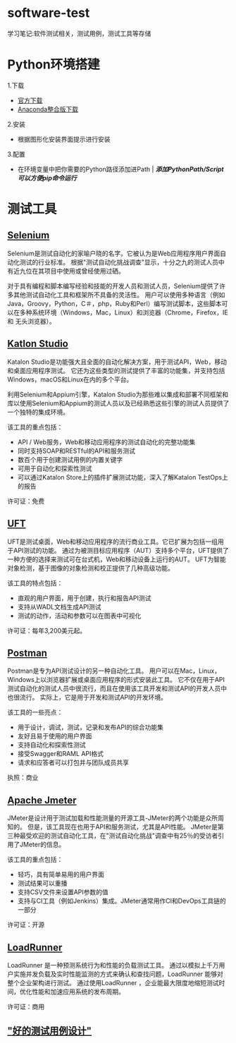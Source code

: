 # software-test
学习笔记:软件测试相关，测试用例，测试工具等存储

# Python环境搭建
 1.下载
   - [官方下载](https://www.python.org/)
   - [Anaconda整合版下载](https://www.anaconda.com/)
   
 2.安装
   - 根据图形化安装界面提示进行安装
   
 3.配置
   - 在环境变量中把你需要的Python路径添加进Path | ***添加PythonPath/Script可以方便pip命令运行***

# 测试工具
  ## [Selenium](http://docs.seleniumhq.org/)
  Selenium是测试自动化的家喻户晓的名字。它被认为是Web应用程序用户界面自动化测试的行业标准。
  根据"测试自动化挑战调查"显示，十分之九的测试人员中有近九位在其项目中使用或曾经使用过硒。

  对于具有编程和脚本编写经验和技能的开发人员和测试人员，Selenium提供了许多其他测试自动化工具和框架所不具备的灵活性。
  用户可以使用多种语言（例如Java，Groovy，Python，C＃，php，Ruby和Perl）编写测试脚本，这些脚本可以在多种系统环境（Windows，Mac，Linux）和浏览器（Chrome，Firefox，IE和 无头浏览器）。
  ## [Katlon Studio](https://www.katalon.com/)
  Katalon Studio是功能强大且全面的自动化解决方案，用于测试API，Web，移动和桌面应用程序测试。
  它还为这些类型的测试提供了丰富的功能集，并支持包括Windows，macOS和Linux在内的多个平台。

  利用Selenium和Appium引擎，Katalon Studio为那些难以集成和部署不同框架和库以使用Selenium和Appium的测试人员以及已经熟悉这些引擎的测试人员提供了一个独特的集成环境。

  该工具的重点包括：

 * API / Web服务，Web和移动应用程序的测试自动化的完整功能集
 * 同时支持SOAP和RESTful的API和服务测试
 * 数百个用于创建测试用例的内置关键字
 * 可用于自动化和探索性测试
 * 可以通过Katalon Store上的插件扩展测试功能，深入了解Katalon TestOps上的报告

  许可证：免费
  ## [UFT](https://www.microfocus.com/zh-cn/products/uft-one/overview)
  UFT是测试桌面，Web和移动应用程序的流行商业工具。它已扩展为包括一组用于API测试的功能。
  通过为被测目标应用程序（AUT）支持多个平台，UFT提供了一种方便的选择来测试可在台式机，Web和移动设备上运行的AUT。
  UFT为智能对象检测，基于图像的对象检测和校正提供了几种高级功能。
  
  该工具的特点包括：

 * 直观的用户界面，用于创建，执行和报告API测试
 * 支持从WADL文档生成API测试
 * 测试的动作，活动和参数可以在图表中可视化

  许可证：每年3,200美元起。
   ## [Postman](https://www.postman.com/)
   Postman是专为API测试设计的另一种自动化工具。
   用户可以在Mac，Linux，Windows上以浏览器扩展或桌面应用程序的形式安装此工具。
   它不仅在用于API测试自动化的测试人员中很流行，而且在使用该工具开发和测试API的开发人员中也很流行。
   实际上，它是用于开发和测试API的开发环境。

   该工具的一些亮点：

  * 用于设计，调试，测试，记录和发布API的综合功能集
  * 友好且易于使用的用户界面
  * 支持自动化和探索性测试
  * 接受Swagger和RAML API格式
  * 请求和应答者可以打包并与团队成员共享

   执照：商业
   ## [Apache Jmeter](https://jmeter.apache.org/)
   JMeter是设计用于测试加载和性能测量的开源工具-JMeter的两个功能是众所周知的。
   但是，该工具现在也用于API和服务测试，尤其是API性能。
   JMeter是第三种最受欢迎的测试自动化工具，在"测试自动化挑战"调查中有25％的受访者引用了JMeter的信息。

   该工具的重点包括：

  * 轻巧，具有简单易用的用户界面
  * 测试结果可以重播
  * 支持CSV文件来设置API参数的值
  * 支持与CI工具（例如Jenkins）集成。JMeter通常用作CI和DevOps工具链的一部分
  
   许可证：开源
   ## [LoadRunner](https://www.microfocus.com/en-us/products/loadrunner-professional/overview)
   LoadRunner 是一种预测系统行为和性能的负载测试工具。
   通过以模拟上千万用户实施并发负载及实时性能监测的方式来确认和查找问题，LoadRunner 能够对整个企业架构进行测试。
   通过使用LoadRunner ，企业能最大限度地缩短测试时间，优化性能和加速应用系统的发布周期。
   
   许可证：商用
   ## ["好的测试用例设计"](https://github.com/Taboo-Yu/software-test/blob/master/%E6%B5%8B%E8%AF%95%E7%94%A8%E4%BE%8B/README.md)
